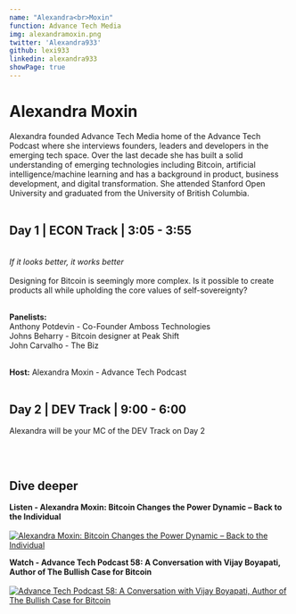 ```yaml
---
name: "Alexandra<br>Moxin"
function: Advance Tech Media
img: alexandramoxin.png
twitter: 'Alexandra933'
github: lexi933
linkedin: alexandra933
showPage: true
---
```


# Alexandra Moxin
 
Alexandra founded Advance Tech Media home of the Advance Tech Podcast where she interviews founders, leaders and developers in the emerging tech space. Over the last decade she has built a solid understanding of emerging technologies including Bitcoin, artificial intelligence/machine learning and has a background in product, business development, and digital transformation. She attended Stanford Open University and graduated from the University of British Columbia.
<br><br>

## Day 1 | ECON Track | 3:05 - 3:55
<br>
<i>If it looks better, it works better</i><br><br>
Designing for Bitcoin is seemingly more complex. Is it possible to create products all while upholding the core values of self-sovereignty? <br><br>

<b>Panelists:</b><br>
Anthony Potdevin - Co-Founder Amboss Technologies <br>
Johns Beharry - Bitcoin designer at Peak Shift<br>
John Carvalho - The Biz <br><br>

<b>Host:</b> Alexandra Moxin - Advance Tech Podcast
<br><br>

## Day 2 | DEV Track | 9:00 - 6:00

Alexandra will be your MC of the DEV Track on Day 2

<br><br>

## Dive deeper


<div class="grid grid-cols-1 md:grid-cols-2 gap-5">
<div class="p-3 my-2">

**Listen - Alexandra Moxin: Bitcoin Changes the Power Dynamic – Back to the Individual** <br><br>
[ ![Alexandra Moxin: Bitcoin Changes the Power Dynamic – Back to the Individual](/content/alex_anita.png)](https://bitcoinundco.com/en/alexandra-moxin/)
</div>

<div class="p-3 my-2">

**Watch - Advance Tech Podcast 58: A Conversation with Vijay Boyapati, Author of The Bullish Case for Bitcoin** <br><br>
[ ![Advance Tech Podcast 58: A Conversation with Vijay Boyapati, Author of The Bullish Case for Bitcoin](/content/alex_vijay.png)](https://www.youtube.com/watch?v=6Gq6Y4NN3LU/)
</div>

</div>

<br>


